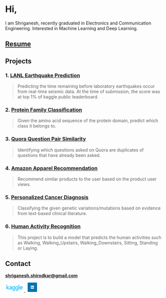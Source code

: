 # Hi,

I am Shriganesh, recently graduated in Electronics and Communication Engineering. Interested in Machine Learning and Deep Learning.

<h2><a href="https://drive.google.com/open?id=184a2QcaDloyzE97rfvXZ4i___v4ja1nW">Resume</a></h2>

## Projects

### 1. [LANL Earthquake Prediction](https://shriganeshshirodkar.github.io/Earthquake-Prediction)
   > Predicting the time remaining before laboratory earthquakes occur from real-time seismic data. At the time of submission, the           score was at top 1% of kaggle public leaderboard.
    
### 2. [Protein Family Classification](https://shriganeshshirodkar.github.io/Protein-Family-Classification)
   > Given the amino acid sequence of the protein domain, predict which class it belongs to.
   
### 3. [Quora Question Pair Similarity](https://shriganeshshirodkar.github.io/Quora-Question-Pair-Similarity)
   >Identifying which questions asked on Quora are duplicates of questions that have already been asked.
        
### 4. [Amazon Apparel Recommendation](https://shriganeshshirodkar.github.io/Amazon-Apparel-Recommendation)
   >  Recommend similar products to the user based on the product user views.
        
### 5. [Personalized Cancer Diagnosis](https://shriganeshshirodkar.github.io/Personalized-Cancer-Diagnosis)
   > Classifying the given genetic variations/mutations based on evidence from text-based clinical literature.
        
### 6. [Human Activity Recognition](https://shriganeshshirodkar.github.io/Human-Activity-Recognition)
   > This project is to build a model that predicts the human activities such as Walking, Walking_Upstairs, Walking_Downstairs, Sitting,     Standing or Laying.


## Contact 

**shriganesh.shirodkar@gmail.com**

<a href="https://www.kaggle.com/shriganesh" target = "_blank">
<img src="kaggle.png" width="60" title="Kaggle">
</a>
&nbsp;
<a href="https://www.linkedin.com/in/shriganesh-shirodkar-8247b771/" target="_blank">
<img src="Linkedin.png" width="30" title="LinkedIn">
</a>
